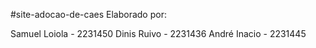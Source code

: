 #site-adocao-de-caes
Elaborado por:

Samuel Loiola - 2231450
Dinis Ruivo - 2231436
André Inacio - 2231445
